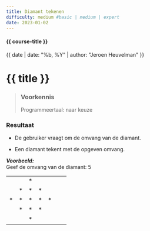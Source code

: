```yaml
---
title: Diamant tekenen
difficulty: medium #basic | medium | expert
date: 2023-01-02
---
```


#### {{ course-title }}
{{ date | date: "%b, %Y" | author: "Jeroen Heuvelman" }}


# {{ title }}

> ### Voorkennis
> Programmeertaal: naar keuze

### Resultaat

- De gebruiker vraagt om de omvang van de diamant.

- Een diamant tekent met de opgeven omvang.

***Voorbeeld:***  
Geef de omvang van de diamant: 5

|     |     |     |     |     |     |     |
|:---:|:---:|:---:|:---:|:---:|:---:|:---:|
|     |     | \*  |     |     |     |     |
|     | \*  | \*  | \*  |     |     |     |
| \*  | \*  | \*  | \*  | \*  |     |     |
|     | \*  | \*  | \*  |     |     |     |
|     |     | \*  |     |     |     |     |
